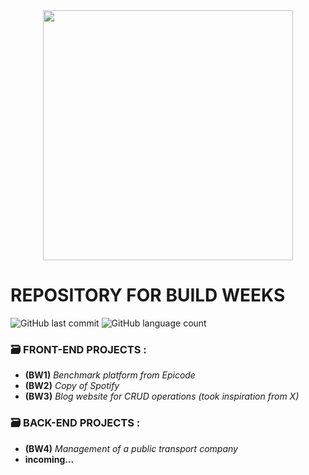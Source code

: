  <div align = "center">
<img src="https://github.com/Elekekic/EPICODE-BW-PROJECTS/assets/157897660/0e1c9e1e-e4d6-4479-a8d4-c51168cd8d01" width="400px" />
 </div>

###

<h1> REPOSITORY FOR BUILD WEEKS </h1> 

![GitHub last commit](https://img.shields.io/github/last-commit/Elekekic/EPICODE-BW-PROJECTS?color=purple) ![GitHub language count](https://img.shields.io/github/languages/count/Elekekic/EPICODE-BW-PROJECTS?color=blue)


### 🗃️ FRONT-END PROJECTS :
  - **(BW1)** _Benchmark platform from Epicode_
  - **(BW2)** _Copy of Spotify_
  - **(BW3)** _Blog website for CRUD operations (took inspiration from X)_

### 🗃️ BACK-END PROJECTS :
  - **(BW4)** _Management of a public transport company_
  - **incoming...**

